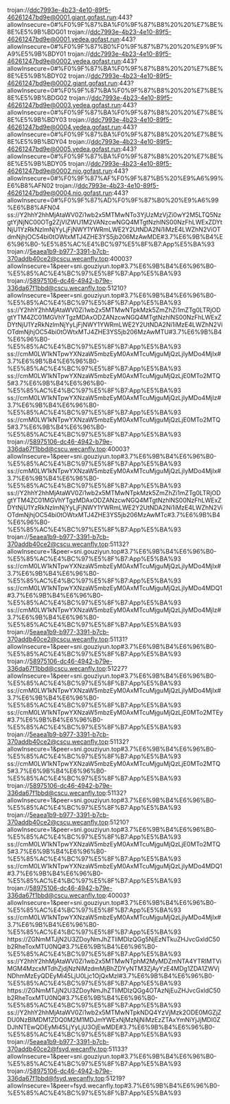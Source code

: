 trojan://ddc7993e-4b23-4e10-89f5-46261247bd9e@0001.giant.gofast.run:443?allowInsecure=0#%F0%9F%87%BA%F0%9F%87%B8%20%20%E7%BE%8E%E5%9B%BDG01
trojan://ddc7993e-4b23-4e10-89f5-46261247bd9e@0001.yedea.gofast.run:443?allowInsecure=0#%F0%9F%87%B0%F0%9F%87%B7%20%20%E9%9F%A9%E5%9B%BDY01
trojan://ddc7993e-4b23-4e10-89f5-46261247bd9e@0002.yedea.gofast.run:443?allowInsecure=0#%F0%9F%87%BA%F0%9F%87%B8%20%20%E7%BE%8E%E5%9B%BDY02
trojan://ddc7993e-4b23-4e10-89f5-46261247bd9e@0002.giant.gofast.run:443?allowInsecure=0#%F0%9F%87%BA%F0%9F%87%B8%20%20%E7%BE%8E%E5%9B%BDG02
trojan://ddc7993e-4b23-4e10-89f5-46261247bd9e@0003.yedea.gofast.run:443?allowInsecure=0#%F0%9F%87%BA%F0%9F%87%B8%20%20%E7%BE%8E%E5%9B%BDY03
trojan://ddc7993e-4b23-4e10-89f5-46261247bd9e@0004.yedea.gofast.run:443?allowInsecure=0#%F0%9F%87%BA%F0%9F%87%B8%20%20%E7%BE%8E%E5%9B%BDY04
trojan://ddc7993e-4b23-4e10-89f5-46261247bd9e@0005.yedea.gofast.run:443?allowInsecure=0#%F0%9F%87%BA%F0%9F%87%B8%20%20%E7%BE%8E%E5%9B%BDY05
trojan://ddc7993e-4b23-4e10-89f5-46261247bd9e@0002.nio.gofast.run:443?allowInsecure=0#%F0%9F%87%AF%F0%9F%87%B5%20%E9%A6%99%E6%B8%AFN02
trojan://ddc7993e-4b23-4e10-89f5-46261247bd9e@0004.nio.gofast.run:443?allowInsecure=0#%F0%9F%87%AD%F0%9F%87%B0%20%E9%A6%99%E6%B8%AFN04
ss://Y2hhY2hhMjAtaWV0Zi1wb2x5MTMwNTo3YjUzMzVjZi0wY2M5LTQ5NzgtYjNjNC00OTg2ZjVlZWU1M2VANzcwNGQ4MTgtNzhlNS00NzFhLWExZDYtNjU1YzRkNzlmNjYyLjFjNWY1YWRmLWE2Y2UtNDA2Ni1iMzE4LWZhN2ViOTdmNjhjOC54bi0tOWtxMTJ4ZHE3YS5jb206MzAwMDE#3.7%E6%9B%B4%E6%96%B0-%E5%85%AC%E4%BC%97%E5%8F%B7:App%E5%BA%93 trojan://5eaea1b9-b977-3391-b7cb-370addb40ce2@cscu.wecanfly.top:40003?allowInsecure=1&peer=sni.gouziyun.top#3.7%E6%9B%B4%E6%96%B0-%E5%85%AC%E4%BC%97%E5%8F%B7:App%E5%BA%93 trojan://58975106-dc46-4942-b79e-336da67f1bbd@cscu.wecanfly.top:51210?allowInsecure=1&peer=sni.gouziyun.top#3.7%E6%9B%B4%E6%96%B0-%E5%85%AC%E4%BC%97%E5%8F%B7:App%E5%BA%93 ss://Y2hhY2hhMjAtaWV0Zi1wb2x5MTMwNTpkMzk5ZmZhZi1mZTg0LTRjODgtYTM4ZC01MGVhYTgzMDAxODZANzcwNGQ4MTgtNzhlNS00NzFhLWExZDYtNjU1YzRkNzlmNjYyLjFjNWY1YWRmLWE2Y2UtNDA2Ni1iMzE4LWZhN2ViOTdmNjhjOC54bi0tOWtxMTJ4ZHE3YS5jb206MzAwMTU#3.7%E6%9B%B4%E6%96%B0-%E5%85%AC%E4%BC%97%E5%8F%B7:App%E5%BA%93 ss://cmM0LW1kNTpwYXNzaW5mbzEyM0AxMTcuMjguMjQzLjIyMDo4MjIx#3.7%E6%9B%B4%E6%96%B0-%E5%85%AC%E4%BC%97%E5%8F%B7:App%E5%BA%93 ss://cmM0LW1kNTpwYXNzaW5mbzEyM0AxMTcuMjguMjQzLjE0MTo2MTQ5#3.7%E6%9B%B4%E6%96%B0-%E5%85%AC%E4%BC%97%E5%8F%B7:App%E5%BA%93 ss://cmM0LW1kNTpwYXNzaW5mbzEyM0AxMTcuMjguMjQzLjIyMDo4MjIz#3.7%E6%9B%B4%E6%96%B0-%E5%85%AC%E4%BC%97%E5%8F%B7:App%E5%BA%93 ss://cmM0LW1kNTpwYXNzaW5mbzEyM0AxMTcuMjguMjQzLjE0MTo2MTQ5#3.7%E6%9B%B4%E6%96%B0-%E5%85%AC%E4%BC%97%E5%8F%B7:App%E5%BA%93 trojan://58975106-dc46-4942-b79e-336da67f1bbd@cscu.wecanfly.top:40003?allowInsecure=1&peer=sni.gouziyun.top#3.7%E6%9B%B4%E6%96%B0-%E5%85%AC%E4%BC%97%E5%8F%B7:App%E5%BA%93 ss://cmM0LW1kNTpwYXNzaW5mbzEyM0AxMTcuMjguMjQzLjIyMDo4MjIx#3.7%E6%9B%B4%E6%96%B0-%E5%85%AC%E4%BC%97%E5%8F%B7:App%E5%BA%93 ss://Y2hhY2hhMjAtaWV0Zi1wb2x5MTMwNTpkMzk5ZmZhZi1mZTg0LTRjODgtYTM4ZC01MGVhYTgzMDAxODZANzcwNGQ4MTgtNzhlNS00NzFhLWExZDYtNjU1YzRkNzlmNjYyLjFjNWY1YWRmLWE2Y2UtNDA2Ni1iMzE4LWZhN2ViOTdmNjhjOC54bi0tOWtxMTJ4ZHE3YS5jb206MzAwMTc#3.7%E6%9B%B4%E6%96%B0-%E5%85%AC%E4%BC%97%E5%8F%B7:App%E5%BA%93 trojan://5eaea1b9-b977-3391-b7cb-370addb40ce2@cscu.wecanfly.top:51132?allowInsecure=1&peer=sni.gouziyun.top#3.7%E6%9B%B4%E6%96%B0-%E5%85%AC%E4%BC%97%E5%8F%B7:App%E5%BA%93 ss://cmM0LW1kNTpwYXNzaW5mbzEyM0AxMTcuMjguMjQzLjIyMDo4MjIx#3.7%E6%9B%B4%E6%96%B0-%E5%85%AC%E4%BC%97%E5%8F%B7:App%E5%BA%93 ss://cmM0LW1kNTpwYXNzaW5mbzEyM0AxMTcuMjguMjQzLjIyMDo4MDQ1#3.7%E6%9B%B4%E6%96%B0-%E5%85%AC%E4%BC%97%E5%8F%B7:App%E5%BA%93 ss://cmM0LW1kNTpwYXNzaW5mbzEyM0AxMTcuMjguMjQzLjIyMDo4MjIz#3.7%E6%9B%B4%E6%96%B0-%E5%85%AC%E4%BC%97%E5%8F%B7:App%E5%BA%93 trojan://5eaea1b9-b977-3391-b7cb-370addb40ce2@cscu.wecanfly.top:51131?allowInsecure=1&peer=sni.gouziyun.top#3.7%E6%9B%B4%E6%96%B0-%E5%85%AC%E4%BC%97%E5%8F%B7:App%E5%BA%93 trojan://58975106-dc46-4942-b79e-336da67f1bbd@cscu.wecanfly.top:51227?allowInsecure=1&peer=sni.gouziyun.top#3.7%E6%9B%B4%E6%96%B0-%E5%85%AC%E4%BC%97%E5%8F%B7:App%E5%BA%93 ss://cmM0LW1kNTpwYXNzaW5mbzEyM0AxMTcuMjguMjQzLjIyMDo4MjIx#3.7%E6%9B%B4%E6%96%B0-%E5%85%AC%E4%BC%97%E5%8F%B7:App%E5%BA%93 ss://cmM0LW1kNTpwYXNzaW5mbzEyM0AxMTcuMjguMjQzLjE0MTo2MTEy#3.7%E6%9B%B4%E6%96%B0-%E5%85%AC%E4%BC%97%E5%8F%B7:App%E5%BA%93 trojan://5eaea1b9-b977-3391-b7cb-370addb40ce2@cscu.wecanfly.top:51132?allowInsecure=1&peer=sni.gouziyun.top#3.7%E6%9B%B4%E6%96%B0-%E5%85%AC%E4%BC%97%E5%8F%B7:App%E5%BA%93 ss://cmM0LW1kNTpwYXNzaW5mbzEyM0AxMTcuMjguMjQzLjE0MTo2MTQ5#3.7%E6%9B%B4%E6%96%B0-%E5%85%AC%E4%BC%97%E5%8F%B7:App%E5%BA%93 trojan://58975106-dc46-4942-b79e-336da67f1bbd@cscu.wecanfly.top:51132?allowInsecure=1&peer=sni.gouziyun.top#3.7%E6%9B%B4%E6%96%B0-%E5%85%AC%E4%BC%97%E5%8F%B7:App%E5%BA%93 trojan://5eaea1b9-b977-3391-b7cb-370addb40ce2@cscu.wecanfly.top:51210?allowInsecure=1&peer=sni.gouziyun.top#3.7%E6%9B%B4%E6%96%B0-%E5%85%AC%E4%BC%97%E5%8F%B7:App%E5%BA%93 ss://cmM0LW1kNTpwYXNzaW5mbzEyM0AxMTcuMjguMjQzLjE0MTo2MTQ5#3.7%E6%9B%B4%E6%96%B0-%E5%85%AC%E4%BC%97%E5%8F%B7:App%E5%BA%93 ss://cmM0LW1kNTpwYXNzaW5mbzEyM0AxMTcuMjguMjQzLjIyMDo4MDQ1#3.7%E6%9B%B4%E6%96%B0-%E5%85%AC%E4%BC%97%E5%8F%B7:App%E5%BA%93 trojan://58975106-dc46-4942-b79e-336da67f1bbd@cscu.wecanfly.top:40003?allowInsecure=1&peer=sni.gouziyun.top#3.7%E6%9B%B4%E6%96%B0-%E5%85%AC%E4%BC%97%E5%8F%B7:App%E5%BA%93 ss://cmM0LW1kNTpwYXNzaW5mbzEyM0AxMTcuMjguMjQzLjIyMDo4MjIx#3.7%E6%9B%B4%E6%96%B0-%E5%85%AC%E4%BC%97%E5%8F%B7:App%E5%BA%93 https://ZGNmMTJjN2U3ZDoyNmJhZTliMDIzQGg5NjEzNTkuZHJvcGxldC50b2RheToxMTU0NQ#3.7%E6%9B%B4%E6%96%B0-%E5%85%AC%E4%BC%97%E5%8F%B7:App%E5%BA%93 ss://Y2hhY2hhMjAtaWV0Zi1wb2x5MTMwNTphM2MyMDZmNTA4YTRlMTViMGM4MzcxMTdhZjdjNzNiMzdmMjBhZDYyNTM3ZjAyYzE4MDg1ZDA1ZWVjNDhmMzEyQDEyMi45LjU0Ljc1OjQxMzI#3.7%E6%9B%B4%E6%96%B0-%E5%85%AC%E4%BC%97%E5%8F%B7:App%E5%BA%93 https://ZGNmMTJjN2U3ZDoyNmJhZTliMDIzQGg4OTAzNjEuZHJvcGxldC50b2RheToxMTU0NQ#3.7%E6%9B%B4%E6%96%B0-%E5%85%AC%E4%BC%97%E5%8F%B7:App%E5%BA%93 ss://Y2hhY2hhMjAtaWV0Zi1wb2x5MTMwNTpkNDQ4YzVjMzk2ODE0MGZjZDU0NzBlMDM1ZDQ0M2M1MDJmYWExNjMzNjNiMzEzZTAxYmNiYjJjMDI0ZDJhNTEwQDEyMi45LjYyLjU3OjEwMDE#3.7%E6%9B%B4%E6%96%B0-%E5%85%AC%E4%BC%97%E5%8F%B7:App%E5%BA%93 trojan://5eaea1b9-b977-3391-b7cb-370addb40ce2@fsyd.wecanfly.top:51133?allowInsecure=1&peer=sni.gouziyun.top#3.7%E6%9B%B4%E6%96%B0-%E5%85%AC%E4%BC%97%E5%8F%B7:App%E5%BA%93 trojan://58975106-dc46-4942-b79e-336da67f1bbd@fsyd.wecanfly.top:51219?allowInsecure=1&peer=fsyd.wecanfly.top#3.7%E6%9B%B4%E6%96%B0-%E5%85%AC%E4%BC%97%E5%8F%B7:App%E5%BA%93
